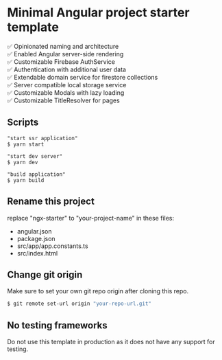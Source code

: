 # Minimal Angular project starter template

✅ Opinionated naming and architecture\
✅ Enabled Angular server-side rendering\
✅ Customizable Firebase AuthService\
✅ Authentication with additional user data\
✅ Extendable domain service for firestore collections\
✅ Server compatible local storage service\
✅ Customizable Modals with lazy loading\
✅ Customizable TitleResolver for pages

## Scripts
```
"start ssr application"
$ yarn start

"start dev server"
$ yarn dev 

"build application"
$ yarn build
```

## Rename this project

replace "ngx-starter" to "your-project-name" in these files:
- angular.json
- package.json
- src/app/app.constants.ts
- src/index.html

## Change git origin

Make sure to set your own git repo origin after cloning this repo.

```bash
$ git remote set-url origin "your-repo-url.git"
```

## No testing frameworks

Do not use this template in production as it does not have any support for testing.

